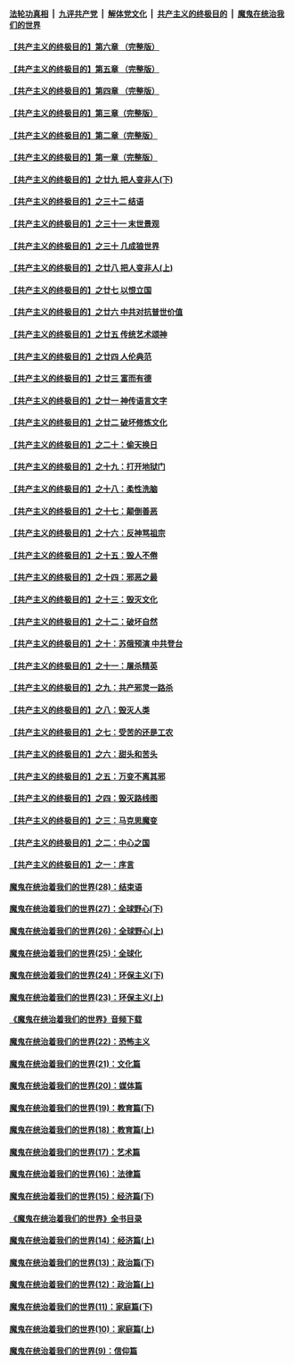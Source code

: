 ####  [法轮功真相](../../../../basic/blob/master/README.md?t=05100831) &nbsp;|&nbsp; [九评共产党](../../../../9ping.md/blob/master/README.md?t=05100831) &nbsp;|&nbsp; [解体党文化](../../../../jtdwh.md/blob/master/README.md?t=05100831)  &nbsp;|&nbsp; [共产主义的终极目的](../../../../gczydzjmd.md/blob/master/README.md?t=05100831) &nbsp;|&nbsp; [魔鬼在统治我们的世界](../../../../mgztzwmdsj.md/blob/master/README.md?t=05100831) 

#### [【共产主义的终极目的】第六章 （完整版）](../pages/nsc422/n11428913.md?t=05100831) 

#### [【共产主义的终极目的】第五章 （完整版）](../pages/nsc422/n11428912.md?t=05100831) 

#### [【共产主义的终极目的】第四章 （完整版）](../pages/nsc422/n11428907.md?t=05100831) 

#### [【共产主义的终极目的】第三章（完整版）](../pages/nsc422/n11428848.md?t=05100831) 

#### [【共产主义的终极目的】第二章（完整版）](../pages/nsc422/n11428831.md?t=05100831) 

#### [【共产主义的终极目的】第一章（完整版）](../pages/nsc422/n11417651.md?t=05100831) 

#### [【共产主义的终极目的】之廿九 把人变非人(下)](../pages/nsc422/n11344140.md?t=05100831) 

#### [【共产主义的终极目的】之三十二 结语](../pages/nsc422/n11360535.md?t=05100831) 

#### [【共产主义的终极目的】之三十一 末世景观](../pages/nsc422/n11351129.md?t=05100831) 

#### [【共产主义的终极目的】之三十 几成狼世界](../pages/nsc422/n11348280.md?t=05100831) 

#### [【共产主义的终极目的】之廿八 把人变非人(上)](../pages/nsc422/n11340492.md?t=05100831) 

#### [【共产主义的终极目的】之廿七 以恨立国](../pages/nsc422/n11336944.md?t=05100831) 

#### [【共产主义的终极目的】之廿六 中共对抗普世价值](../pages/nsc422/n11324785.md?t=05100831) 

#### [【共产主义的终极目的】之廿五 传统艺术颂神](../pages/nsc422/n11296396.md?t=05100831) 

#### [【共产主义的终极目的】之廿四 人伦典范](../pages/nsc422/n11296397.md?t=05100831) 

#### [【共产主义的终极目的】之廿三 富而有德](../pages/nsc422/n11283598.md?t=05100831) 

#### [【共产主义的终极目的】之廿一 神传语言文字](../pages/nsc422/n11263265.md?t=05100831) 

#### [【共产主义的终极目的】之廿二 破坏修炼文化](../pages/nsc422/n11245728.md?t=05100831) 

#### [【共产主义的终极目的】之二十：偷天换日](../pages/nsc422/n11238846.md?t=05100831) 

#### [【共产主义的终极目的】之十九：打开地狱门](../pages/nsc422/n11206376.md?t=05100831) 

#### [【共产主义的终极目的】之十八：柔性洗脑](../pages/nsc422/n11199994.md?t=05100831) 

#### [【共产主义的终极目的】之十七：颠倒善恶](../pages/nsc422/n11179782.md?t=05100831) 

#### [【共产主义的终极目的】之十六：反神骂祖宗](../pages/nsc422/n11166798.md?t=05100831) 

#### [【共产主义的终极目的】之十五：毁人不倦](../pages/nsc422/n11166792.md?t=05100831) 

#### [【共产主义的终极目的】之十四：邪恶之最](../pages/nsc422/n11150249.md?t=05100831) 

#### [【共产主义的终极目的】之十三：毁灭文化](../pages/nsc422/n11135227.md?t=05100831) 

#### [【共产主义的终极目的】之十二：破坏自然](../pages/nsc422/n11135214.md?t=05100831) 

#### [【共产主义的终极目的】之十：苏俄预演 中共登台](../pages/nsc422/n11118424.md?t=05100831) 

#### [【共产主义的终极目的】之十一：屠杀精英](../pages/nsc422/n11118442.md?t=05100831) 

#### [【共产主义的终极目的】之九：共产邪灵一路杀](../pages/nsc422/n11114139.md?t=05100831) 

#### [【共产主义的终极目的】之八：毁灭人类](../pages/nsc422/n11108503.md?t=05100831) 

#### [【共产主义的终极目的】之七：受苦的还是工农](../pages/nsc422/n11101809.md?t=05100831) 

#### [【共产主义的终极目的】之六：甜头和苦头](../pages/nsc422/n11096971.md?t=05100831) 

#### [【共产主义的终极目的】之五：万变不离其邪](../pages/nsc422/n11091285.md?t=05100831) 

#### [【共产主义的终极目的】之四：毁灭路线图](../pages/nsc422/n11086284.md?t=05100831) 

#### [【共产主义的终极目的】之三：马克思魔变](../pages/nsc422/n11061941.md?t=05100831) 

#### [【共产主义的终极目的】之二：中心之国](../pages/nsc422/n11047728.md?t=05100831) 

#### [【共产主义的终极目的】之一：序言](../pages/nsc422/n11086077.md?t=05100831) 

#### [魔鬼在统治着我们的世界(28)：结束语](../pages/nsc422/n10936246.md?t=05100831) 

#### [魔鬼在统治着我们的世界(27)：全球野心(下)](../pages/nsc422/n10928319.md?t=05100831) 

#### [魔鬼在统治着我们的世界(26)：全球野心(上)](../pages/nsc422/n10900318.md?t=05100831) 

#### [魔鬼在统治着我们的世界(25)：全球化](../pages/nsc422/n10788205.md?t=05100831) 

#### [魔鬼在统治着我们的世界(24)：环保主义(下)](../pages/nsc422/n10695307.md?t=05100831) 

#### [魔鬼在统治着我们的世界(23)：环保主义(上)](../pages/nsc422/n10688613.md?t=05100831) 

#### [《魔鬼在统治着我们的世界》音频下载](../pages/nsc422/n10635553.md?t=05100831) 

#### [魔鬼在统治着我们的世界(22)：恐怖主义](../pages/nsc422/n10614727.md?t=05100831) 

#### [魔鬼在统治着我们的世界(21)：文化篇](../pages/nsc422/n10597706.md?t=05100831) 

#### [魔鬼在统治着我们的世界(20)：媒体篇](../pages/nsc422/n10586579.md?t=05100831) 

#### [魔鬼在统治着我们的世界(19)：教育篇(下)](../pages/nsc422/n10564808.md?t=05100831) 

#### [魔鬼在统治着我们的世界(18)：教育篇(上)](../pages/nsc422/n10526970.md?t=05100831) 

#### [魔鬼在统治着我们的世界(17)：艺术篇](../pages/nsc422/n10499093.md?t=05100831) 

#### [魔鬼在统治着我们的世界(16)：法律篇](../pages/nsc422/n10485969.md?t=05100831) 

#### [魔鬼在统治着我们的世界(15)：经济篇(下)](../pages/nsc422/n10469975.md?t=05100831) 

#### [《魔鬼在统治着我们的世界》全书目录](../pages/nsc422/n10464261.md?t=05100831) 

#### [魔鬼在统治着我们的世界(14)：经济篇(上)](../pages/nsc422/n10457370.md?t=05100831) 

#### [魔鬼在统治着我们的世界(13)：政治篇(下)](../pages/nsc422/n10448270.md?t=05100831) 

#### [魔鬼在统治着我们的世界(12)：政治篇(上)](../pages/nsc422/n10444576.md?t=05100831) 

#### [魔鬼在统治着我们的世界(11)：家庭篇(下)](../pages/nsc422/n10440961.md?t=05100831) 

#### [魔鬼在统治着我们的世界(10)：家庭篇(上)](../pages/nsc422/n10435448.md?t=05100831) 

#### [魔鬼在统治着我们的世界(9)：信仰篇](../pages/nsc422/n10432159.md?t=05100831) 

